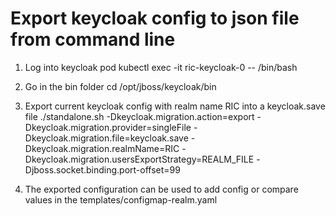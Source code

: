 # Export keycloak config to json file from command line

1) Log into keycloak pod
kubectl exec -it ric-keycloak-0 -- /bin/bash

2) Go in the bin folder
cd /opt/jboss/keycloak/bin

3) Export current keycloak config with realm name RIC into a keycloak.save file
./standalone.sh -Dkeycloak.migration.action=export -Dkeycloak.migration.provider=singleFile -Dkeycloak.migration.file=keycloak.save -Dkeycloak.migration.realmName=RIC -Dkeycloak.migration.usersExportStrategy=REALM_FILE -Djboss.socket.binding.port-offset=99

4) The exported configuration can be used to add config or compare values in the templates/configmap-realm.yaml

